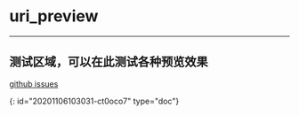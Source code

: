 # uri_preview

---

## 测试区域，可以在此测试各种预览效果

[github issues ](https://github.com/2234839/userJS/issues/6)


{: id="20201106103031-ct0oco7" type="doc"}
